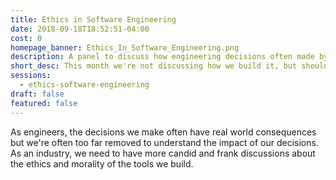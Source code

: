 ```yaml
---
title: Ethics in Software Engineering
date: 2018-09-18T18:52:51-04:00
cost: 0
homepage_banner: Ethics_In_Software_Engineering.png
description: A panel to discuss how engineering decisions often made by developers can impact the real world.
short_desc: This month we're not discussing how we build it, but should we.
sessions:
  - ethics-software-engineering
draft: false
featured: false
---
```


As engineers, the decisions we make often have real world consequences but we're often too far removed to understand the impact of our decisions. As an industry, we need to have more candid and frank discussions about the ethics and morality of the tools we build.

